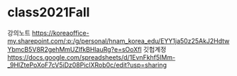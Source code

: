# class2021Fall
강의노트
https://koreaoffice-my.sharepoint.com/:p:/g/personal/hnam_korea_edu/EYY1ja50z25AkJ2HdtwYbmcB5V8R2gehMmUZlfkBHlauRg?e=sOoXfl
깃헙계정
https://docs.google.com/spreadsheets/d/1EvnFkhf5IMm-_9HlZtePoXoF7cV5iDz08PiclXRob0c/edit?usp=sharing
